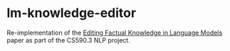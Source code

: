 # lm-knowledge-editor
Re-implementation of the [Editing Factual Knowledge in Language Models](https://arxiv.org/abs/2104.08164) paper as part of the CS590.3 NLP project.
